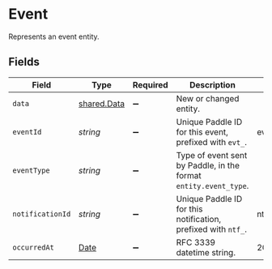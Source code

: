 # Event

Represents an event entity.


## Fields

| Field                                                                                         | Type                                                                                          | Required                                                                                      | Description                                                                                   | Example                                                                                       |
| --------------------------------------------------------------------------------------------- | --------------------------------------------------------------------------------------------- | --------------------------------------------------------------------------------------------- | --------------------------------------------------------------------------------------------- | --------------------------------------------------------------------------------------------- |
| `data`                                                                                        | [shared.Data](../../../sdk/models/shared/data.md)                                             | :heavy_minus_sign:                                                                            | New or changed entity.                                                                        |                                                                                               |
| `eventId`                                                                                     | *string*                                                                                      | :heavy_minus_sign:                                                                            | Unique Paddle ID for this event, prefixed with `evt_`.                                        | evt_01gks14ge726w50ch2tmaw2a1x                                                                |
| `eventType`                                                                                   | *string*                                                                                      | :heavy_minus_sign:                                                                            | Type of event sent by Paddle, in the format `entity.event_type`.                              |                                                                                               |
| `notificationId`                                                                              | *string*                                                                                      | :heavy_minus_sign:                                                                            | Unique Paddle ID for this notification, prefixed with `ntf_`.                                 | ntf_01ghbkd0frb9k95cnhwd1bxpvk                                                                |
| `occurredAt`                                                                                  | [Date](https://developer.mozilla.org/en-US/docs/Web/JavaScript/Reference/Global_Objects/Date) | :heavy_minus_sign:                                                                            | RFC 3339 datetime string.                                                                     | 2024-10-12T07:20:50.52Z                                                                       |